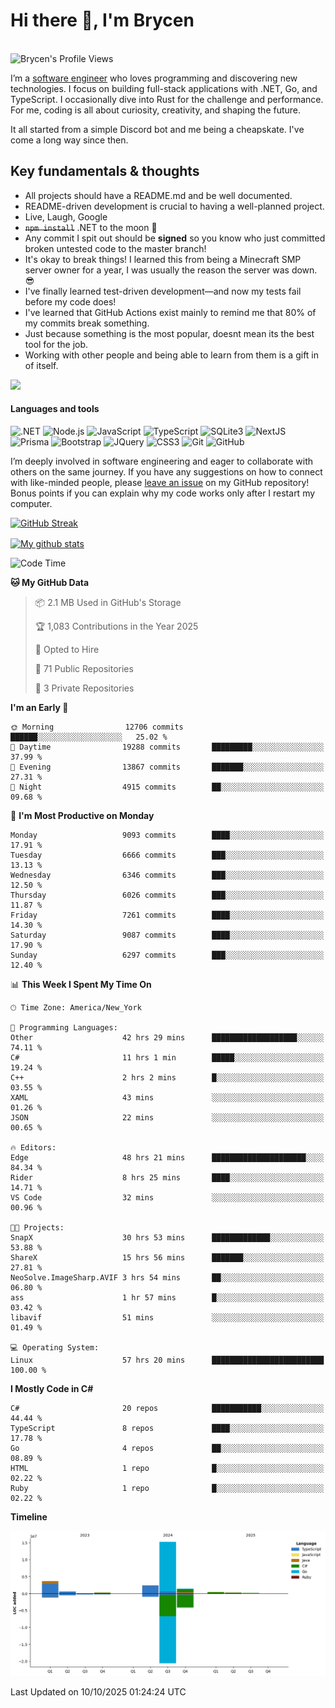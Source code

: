 # Hi there 👋, I'm Brycen

<br>
<img src="https://komarev.com/ghpvc/?username=BrycensRanch" alt="Brycen's Profile Views" />

I’m a [software engineer](https://en.wikipedia.org/wiki/Software_engineering) who loves programming and discovering new technologies. I focus on building full-stack applications with .NET, Go, and TypeScript. I occasionally dive into Rust for the challenge and performance. For me, coding is all about curiosity, creativity, and shaping the future.

It all started from a simple Discord bot and me being a cheapskate. I've come a long way since then.

## Key fundamentals & thoughts

- All projects should have a README.md and be well documented.
- README-driven development is crucial to having a well-planned project.
- Live, Laugh, Google
- ~~`npm install`~~ .NET to the moon 🚀
- Any commit I spit out should be **signed** so you know who just committed broken untested code to the master branch!
- It's okay to break things! I learned this from being a Minecraft SMP server owner for a year, I was usually the reason the server was down. 😎
- I've finally learned test-driven development—and now my tests fail before my code does!
- I've learned that GitHub Actions exist mainly to remind me that 80% of my commits break something.
- Just because something is the most popular, doesnt mean its the best tool for the job.
- Working with other people and being able to learn from them is a gift in of itself.

<img src="https://res.cloudinary.com/practicaldev/image/fetch/s--OoBLh7-Q--/c_limit%2Cf_auto%2Cfl_progressive%2Cq_auto%2Cw_880/https://cdn-images-1.medium.com/max/1614/1%2A8BlqJ8lNVZzuRjAg1mZ50w.png" height="400"/>

<h4>Languages and tools</h4>
<p>
  <img src="https://img.shields.io/badge/.NET-%23512BD4.svg?&style=for-the-badge&logo=dotnet&logoColor=white" alt=".NET" />
  <img src="https://img.shields.io/badge/node.js%20-%2343853D.svg?&style=for-the-badge&logo=node.js&logoColor=white" alt="Node.js" />
  <img src="https://img.shields.io/badge/javascript%20-%23323330.svg?&style=for-the-badge&logo=javascript&logoColor=%23F7DF1E" alt="JavaScript" />
  <img src="https://img.shields.io/badge/typescript%20-%23323330.svg?&style=for-the-badge&logo=typescript&logoColor=#3467eb" alt="TypeScript" />
  <img src="https://img.shields.io/badge/sqlite3%20-%23323330.svg?&style=for-the-badge&logo=sqlite&logoColor=#3467eb" alt="SQLite3" />
  <img src="https://img.shields.io/badge/Next.JS%20-%23323330.svg?&style=for-the-badge&logo=next.js&logoColor=#3467eb" alt="NextJS" />
  <img src="https://img.shields.io/badge/Prisma%20-%23323330.svg?&style=for-the-badge&logo=prisma&logoColor=#3467eb" alt="Prisma" />
  <img src="https://img.shields.io/badge/bootstrap%20-%23323330.svg?&style=for-the-badge&logo=bootstrap" alt="Bootstrap" />
  <img src="https://img.shields.io/badge/jquery%20-%23323330.svg?&style=for-the-badge&logo=jquery" alt="JQuery" />
  <img src="https://img.shields.io/badge/css3%20-%23323330.svg?&style=for-the-badge&logo=css3" alt="CSS3" />
  <img src="https://img.shields.io/badge/git%20-%23323330.svg?&style=for-the-badge&logo=git" alt="Git" />
  <img src="https://img.shields.io/badge/github%20-%23323330.svg?&style=for-the-badge&logo=github" alt="GitHub" />
</p>

I’m deeply involved in software engineering and eager to collaborate with others on the same journey. If you have any suggestions on how to connect with like-minded people, please [leave an issue](https://github.com/BrycensRanch/BrycensRanch/issues/new) on my GitHub repository! Bonus points if you can explain why my code works only after I restart my computer. 

<p><a href="https://git.io/streak-stats"><img src=https://github-readme-streak-stats-eight.vercel.app?user=BrycensRanch&amp;theme=dark&amp;hide_border=true&fire=EB5454&amp;ring=0CEB19" alt="GitHub Streak"></a></p>

<a href="https://github.com/anuraghazra/github-readme-stats">
  <img align="center" src="https://github-readme-stats.anuraghazra1.vercel.app/api?username=BrycensRanch&show_icons=true&line_height=27&include_all_commits=true" alt="My github stats" />
</a>

<!--START_SECTION:waka-->
![Code Time](http://img.shields.io/badge/Code%20Time-2%2C817%20hrs%2014%20mins-blue)

**🐱 My GitHub Data** 

> 📦 2.1 MB Used in GitHub's Storage 
 > 
> 🏆 1,083 Contributions in the Year 2025
 > 
> 💼 Opted to Hire
 > 
> 📜 71 Public Repositories 
 > 
> 🔑 3 Private Repositories 
 > 
**I'm an Early 🐤** 

```text
🌞 Morning                12706 commits       ██████░░░░░░░░░░░░░░░░░░░   25.02 % 
🌆 Daytime                19288 commits       █████████░░░░░░░░░░░░░░░░   37.99 % 
🌃 Evening                13867 commits       ███████░░░░░░░░░░░░░░░░░░   27.31 % 
🌙 Night                  4915 commits        ██░░░░░░░░░░░░░░░░░░░░░░░   09.68 % 
```
📅 **I'm Most Productive on Monday** 

```text
Monday                   9093 commits        ████░░░░░░░░░░░░░░░░░░░░░   17.91 % 
Tuesday                  6666 commits        ███░░░░░░░░░░░░░░░░░░░░░░   13.13 % 
Wednesday                6346 commits        ███░░░░░░░░░░░░░░░░░░░░░░   12.50 % 
Thursday                 6026 commits        ███░░░░░░░░░░░░░░░░░░░░░░   11.87 % 
Friday                   7261 commits        ████░░░░░░░░░░░░░░░░░░░░░   14.30 % 
Saturday                 9087 commits        ████░░░░░░░░░░░░░░░░░░░░░   17.90 % 
Sunday                   6297 commits        ███░░░░░░░░░░░░░░░░░░░░░░   12.40 % 
```


📊 **This Week I Spent My Time On** 

```text
🕑︎ Time Zone: America/New_York

💬 Programming Languages: 
Other                    42 hrs 29 mins      ███████████████████░░░░░░   74.11 % 
C#                       11 hrs 1 min        █████░░░░░░░░░░░░░░░░░░░░   19.24 % 
C++                      2 hrs 2 mins        █░░░░░░░░░░░░░░░░░░░░░░░░   03.55 % 
XAML                     43 mins             ░░░░░░░░░░░░░░░░░░░░░░░░░   01.26 % 
JSON                     22 mins             ░░░░░░░░░░░░░░░░░░░░░░░░░   00.65 % 

🔥 Editors: 
Edge                     48 hrs 21 mins      █████████████████████░░░░   84.34 % 
Rider                    8 hrs 25 mins       ████░░░░░░░░░░░░░░░░░░░░░   14.71 % 
VS Code                  32 mins             ░░░░░░░░░░░░░░░░░░░░░░░░░   00.96 % 

🐱‍💻 Projects: 
SnapX                    30 hrs 53 mins      █████████████░░░░░░░░░░░░   53.88 % 
ShareX                   15 hrs 56 mins      ███████░░░░░░░░░░░░░░░░░░   27.81 % 
NeoSolve.ImageSharp.AVIF 3 hrs 54 mins       ██░░░░░░░░░░░░░░░░░░░░░░░   06.80 % 
ass                      1 hr 57 mins        █░░░░░░░░░░░░░░░░░░░░░░░░   03.42 % 
libavif                  51 mins             ░░░░░░░░░░░░░░░░░░░░░░░░░   01.49 % 

💻 Operating System: 
Linux                    57 hrs 20 mins      █████████████████████████   100.00 % 
```

**I Mostly Code in C#** 

```text
C#                       20 repos            ███████████░░░░░░░░░░░░░░   44.44 % 
TypeScript               8 repos             ████░░░░░░░░░░░░░░░░░░░░░   17.78 % 
Go                       4 repos             ██░░░░░░░░░░░░░░░░░░░░░░░   08.89 % 
HTML                     1 repo              █░░░░░░░░░░░░░░░░░░░░░░░░   02.22 % 
Ruby                     1 repo              █░░░░░░░░░░░░░░░░░░░░░░░░   02.22 % 
```



**Timeline**

![Lines of Code chart](https://raw.githubusercontent.com/BrycensRanch/BrycensRanch/main/assets/bar_graph.png)


 Last Updated on 10/10/2025 01:24:24 UTC
<!--END_SECTION:waka-->

<!--
**BrycensRanch/BrycensRanch** is a ✨ _special_ ✨ repository because its `README.md` (this file) appears on your GitHub profile.

Here are some ideas to get you started:

- 🔭 I’m currently working on ...
- 🌱 I’m currently learning ...
- 👯 I’m looking to collaborate on ...
- 🤔 I’m looking for help with ...
- 💬 Ask me about ...
- 📫 How to reach me: ...
- 😄 Pronouns: ...
- ⚡ Fun fact: ...
-->
